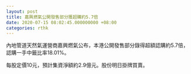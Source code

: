 ```yaml
---
layout: post
title: 嘉興燃氣公開發售部分獲超購約5.7倍
date: 2020-07-15 08:02:45.000000000 +08:00
categories: rthk
---
```


內地管道天然氣運營商嘉興燃氣公布，本港公開發售部分錄得超額認購約5.7倍，認購一手中籤比率18.01%。

每股定價10元，預計集資淨額約2.9億元。股份明日掛牌買賣。
